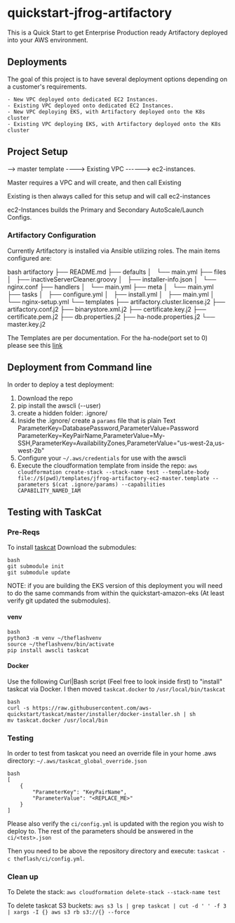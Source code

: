 # quickstart-jfrog-artifactory

This is a Quick Start to get Enterprise Production ready Artifactory deployed into your AWS environment.

## Deployments

The goal of this project is to have several deployment options depending on a customer's requirements.

    - New VPC deployed onto dedicated EC2 Instances.
    - Existing VPC deployed onto dedicated EC2 Instances.
    - New VPC deploying EKS, with Artifactory deployed onto the K8s cluster
    - Existing VPC deploying EKS, with Artifactory deployed onto the K8s cluster

## Project Setup

--> master template
----> Existing VPC
------> ec2-instances.

Master requires a VPC and will create, and then call Existing

Existing is then always called for this setup and will call ec2-instances

ec2-Instances builds the Primary and Secondary AutoScale/Launch Configs.

### Artifactory Configuration

Currently Artifactory is installed via Ansible utilizing roles. The main items configured are:

   bash
   artifactory
    ├── README.md
    ├── defaults
    │   └── main.yml
    ├── files
    │   ├── inactiveServerCleaner.groovy
    │   ├── installer-info.json
    │   └── nginx.conf
    ├── handlers
    │   └── main.yml
    ├── meta
    │   └── main.yml
    ├── tasks
    │   ├── configure.yml
    │   ├── install.yml
    │   ├── main.yml
    │   └── nginx-setup.yml
    └── templates
        ├── artifactory.cluster.license.j2
        ├── artifactory.conf.j2
        ├── binarystore.xml.j2
        ├── certificate.key.j2
        ├── certificate.pem.j2
        ├── db.properties.j2
        ├── ha-node.properties.j2
        └── master.key.j2

The Templates are per documentation. For the ha-node(port set to 0) please see this [link](https://jfrog.com/knowledge-base/why-the-membership-port-in-the-ha-configuration-is-set-to-0/)

## Deployment from Command line

In order to deploy a test deployment:

1. Download the repo
2. pip install the awscli (--user)
3. create a hidden folder: .ignore/
4. Inside the .ignore/ create a `params` file that is plain Text ParameterKey=DatabasePassword,ParameterValue=Password ParameterKey=KeyPairName,ParameterValue=My-SSH,ParameterKey=AvailabilityZones,ParameterValue="us-west-2a,us-west-2b"
5. Configure your `~/.aws/credentials` for use with the awscli
6. Execute the cloudformation template from inside the repo: `aws cloudformation create-stack --stack-name test --template-body file://$(pwd)/templates/jfrog-artifactory-ec2-master.template --parameters $(cat .ignore/params) --capabilities CAPABILITY_NAMED_IAM`

## Testing with TaskCat

### Pre-Reqs

To install [taskcat](#https://aws-quickstart.github.io/install-taskcat.html)
Download the submodules:

    bash
    git submodule init
    git submodule update

NOTE: if you are building the EKS version of this deployment you will need to do the same commands from within the quickstart-amazon-eks (At least verify git updated the submodules).

#### venv

    bash
    python3 -m venv ~/theflashvenv
    source ~/theflashvenv/bin/activate
    pip install awscli taskcat

#### Docker

Use the following Curl|Bash script (Feel free to look inside first) to "install" taskcat via Docker. I then moved `taskcat.docker` to `/usr/local/bin/taskcat`

    bash
    curl -s https://raw.githubusercontent.com/aws-quickstart/taskcat/master/installer/docker-installer.sh | sh
    mv taskcat.docker /usr/local/bin

### Testing

In order to test from taskcat you need an override file in your home .aws directory: `~/.aws/taskcat_global_override.json`

    bash
    [  
        {
            "ParameterKey": "KeyPairName",
            "ParameterValue": "<REPLACE_ME>"
        }
    ]

Please also verify the `ci/config.yml` is updated with the region you wish to deploy to. The rest of the parameters should be answered in the `ci/<test>.json`

Then you need to be above the repository directory and execute: `taskcat -c theflash/ci/config.yml`.

### Clean up

To Delete the stack: `aws cloudformation delete-stack --stack-name test`

To delete taskcat S3 buckets:
`aws s3 ls | grep taskcat | cut -d ' ' -f 3 | xargs -I {} aws s3 rb s3://{} --force`
